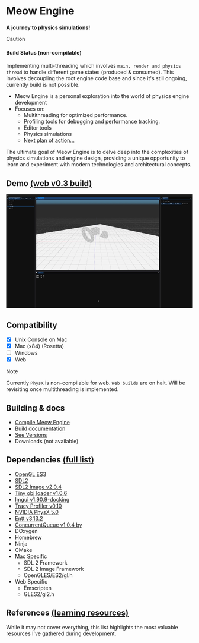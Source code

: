 # Meow Engine
<b>A journey to physics simulations!</b>

> [!CAUTION]
> #### Build Status (non-compilable)
> Implementing multi-threading which involves `main, render and physics thread` to
> handle different game states (produced & consumed).
> This involves decoupling the root engine code base and since it's still ongoing,
> currently build is not possible.

- Meow Engine is a personal exploration into the world of physics engine development
- Focuses on:
  - Multithreading for optimized performance.
  - Profiling tools for debugging and performance tracking.
  - Editor tools
  - Physics simulations
  - [Next plan of action...](markdowns/plan_of_action.md)

The ultimate goal of Meow Engine is to delve deep into the 
complexities of physics simulations and engine design,
providing a unique opportunity to learn and experiment 
with modern technologies and architectural concepts.

## Demo [(web v0.3 build)](http://wulcat.com/physicat/index.html)
<img src="screenshots/engine_v3.gif" width="700">

## Compatibility 
- [x] Unix Console on Mac
- [x] Mac (x84) (Rosetta)
- [ ] Windows
- [x] Web

> [!NOTE]
> Currently `PhysX` is non-compilable for web. `Web builds` are on halt.
> Will be revisiting once multithreading is implemented.

## Building & docs 
- [Compile Meow Engine](markdowns/how_to_build.md)
- [Build documentation](markdowns/how_to_build.md)
- [See Versions](markdowns/versions.md)
- Downloads (not available)

## Dependencies [(full list)](markdowns/dependencies.md)
- [OpenGL ES3](https://www.opengl.org)
- [SDL2](https://www.libsdl.org/release)
-  [SDL2 Image v2.0.4](https://www.libsdl.org/projects/SDL_image)
- [Tiny obj loader v1.0.6](https://github.com/tinyobjloader/tinyobjloader)
- [Imgui v1.90.9-docking](https://github.com/ocornut/imgui)
- [Tracy Profiler v0.10](https://github.com/wolfpld/tracy)
- [NVIDIA PhysX 5.0](https://github.com/NVIDIA-Omniverse/PhysX)
- [Entt v3.13.2](https://github.com/skypjack/entt)
- [ConcurrentQueue v1.0.4 by ](https://github.com/cameron314/concurrentqueue)
- DOxygen
- Homebrew
- Ninja
- CMake
- Mac Specific
  - SDL 2 Framework
  - SDL 2 Image Framework
  - OpenGLES/ES2/gl.h
- Web Specific
  - Emscripten
  - GLES2/gl2.h

## References [(learning resources)](markdowns/references.md)
While it may not cover everything, this list highlights the most valuable 
resources I've gathered during development.